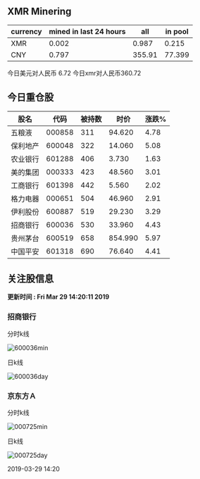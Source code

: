 ## XMR Minering

|currency|mined in last 24 hours|all|in pool|
|---|---|---|---|
|XMR|0.002|0.987|0.215|
|CNY|0.797|355.91|77.399|

今日美元对人民币 6.72	今日xmr对人民币360.72


## 今日重仓股 

|股名|代码|被持数|时价|涨跌%|
|---|---|---|---|---|
|五粮液|000858|311|94.620|4.78|
|保利地产|600048|322|14.060|5.08|
|农业银行|601288|406|3.730|1.63|
|美的集团|000333|423|48.560|3.01|
|工商银行|601398|442|5.560|2.02|
|格力电器|000651|504|46.960|2.91|
|伊利股份|600887|519|29.230|3.29|
|招商银行|600036|530|33.960|4.43|
|贵州茅台|600519|658|854.990|5.97|
|中国平安|601318|690|76.640|4.41|

## 关注股信息
**更新时间 : Fri Mar 29 14:20:11 2019**
### 招商银行 
分时k线

![600036min](http://image.sinajs.cn/newchart/min/n/sh600036.gif)

日k线

![600036day](http://image.sinajs.cn/newchart/daily/n/sh600036.gif)

### 京东方Ａ 
分时k线

![000725min](http://image.sinajs.cn/newchart/min/n/sz000725.gif)

日k线

![000725day](http://image.sinajs.cn/newchart/daily/n/sz000725.gif)

2019-03-29 14:20